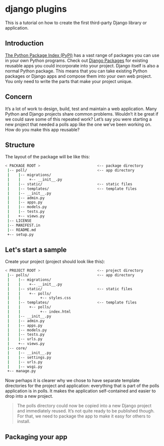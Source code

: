 # django plugins

This is a tutorial on how to create the first third-party Django library or application.

## Introduction

[The Python Package Index (PyPI)](https://pypi.org/) has a vast range of packages you can use in your own Python programs.
Check out [Django Packages](https://djangopackages.org/) for existing reusable apps you could incorporate into your project. Django itself is also a normal Python package. This means that you can take existing Python packages or Django apps and compose them into your own web project. You only need to write the parts that make your project unique.

## Concern

It’s a lot of work to design, build, test and maintain a web application. Many Python and Django projects share common problems. Wouldn’t it be great if we could save some of this repeated work?
Let’s say you were starting a new project that needed a polls app like the one we’ve been working on. How do you make this app reusable?

## Structure

The layout of the package will be like this:

```bash
< PACKAGE ROOT >                          <-- package directory
 |-- poll/                                <-- app directory
 |    |-- migrations/
 |    |    +-- __init__.py
 |    |-- static/                         <-- static files
 |    |-- templates/                      <-- template files
 |    |-- __init__.py
 |    |-- admin.py
 |    |-- apps.py
 |    |-- models.py
 |    |-- tests.py
 |    +-- views.py
 |-- LICENSE
 |-- MANIFEST.in
 |-- README.md
 +-- setup.py
```

## Let's start a sample

Create your project (project should look like this):

```bash
< PROJECT ROOT >                          <-- project directory
 |-- polls/                               <-- app directory
 |    |-- migrations/
 |    |    +-- __init__.py
 |    |-- static/                         <-- static files
 |    |    +-- polls/
 |    |         +-- styles.css
 |    |-- templates/                      <-- template files
 |    |    +-- polls/
 |    |         +-- index.html
 |    |-- __init__.py
 |    |-- admin.py
 |    |-- apps.py
 |    |-- models.py
 |    |-- tests.py
 |    |-- urls.py
 |    +-- views.py
 |-- core/
 |    |-- __init__.py
 |    |-- settings.py
 |    |-- urls.py
 |    |-- wsgi.py
 +-- manage.py
```

Now perhaps it is clearer why we chose to have separate template directories for the project and application: everything that is part of the polls application is in polls. It makes the application self-contained and easier to drop into a new project.

> The polls directory could now be copied into a new Django project and immediately reused. It’s not quite ready to be published though. For that, we need to package the app to make it easy for others to install.

## Packaging your app